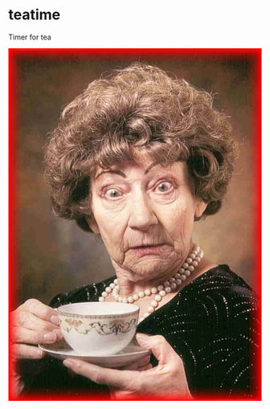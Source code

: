 # teatime

Timer for tea

![tea time](https://raw.githubusercontent.com/jordiprats/teatime/master/alarm.bmp "It's tea time!")
